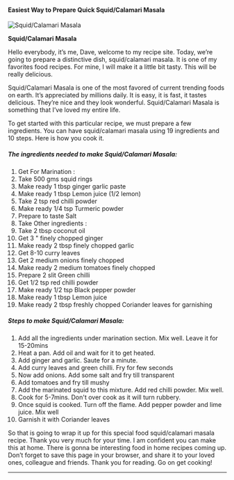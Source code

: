             

#### Easiest Way to Prepare Quick Squid/Calamari Masala

![Squid/Calamari Masala](https://img-global.cpcdn.com/recipes/1d941b5b29f314ab/751x532cq70/squidcalamari-masala-recipe-main-photo.jpg)

**Squid/Calamari Masala**

Hello everybody, it’s me, Dave, welcome to my recipe site. Today, we’re going to prepare a distinctive dish, squid/calamari masala. It is one of my favorites food recipes. For mine, I will make it a little bit tasty. This will be really delicious.

Squid/Calamari Masala is one of the most favored of current trending foods on earth. It’s appreciated by millions daily. It is easy, it is fast, it tastes delicious. They’re nice and they look wonderful. Squid/Calamari Masala is something that I’ve loved my entire life.

To get started with this particular recipe, we must prepare a few ingredients. You can have squid/calamari masala using 19 ingredients and 10 steps. Here is how you cook it.

##### The ingredients needed to make Squid/Calamari Masala:

1.  Get For Marination :
2.  Take 500 gms squid rings
3.  Make ready 1 tbsp ginger garlic paste
4.  Make ready 1 tbsp Lemon juice (1/2 lemon)
5.  Take 2 tsp red chilli powder
6.  Make ready 1/4 tsp Turmeric powder
7.  Prepare to taste Salt
8.  Take Other ingredients :
9.  Take 2 tbsp coconut oil
10.  Get 3 " finely chopped ginger
11.  Make ready 2 tbsp finely chopped garlic
12.  Get 8-10 curry leaves
13.  Get 2 medium onions finely chopped
14.  Make ready 2 medium tomatoes finely chopped
15.  Prepare 2 slit Green chilli
16.  Get 1/2 tsp red chilli powder
17.  Make ready 1/2 tsp Black pepper powder
18.  Make ready 1 tbsp Lemon juice
19.  Make ready 2 tbsp freshly chopped Coriander leaves for garnishing

##### Steps to make Squid/Calamari Masala:

1.  Add all the ingredients under marination section. Mix well. Leave it for 15-20mins
2.  Heat a pan. Add oil and wait for it to get heated.
3.  Add ginger and garlic. Saute for a minute.
4.  Add curry leaves and green chilli. Fry for few seconds
5.  Now add onions. Add some salt and fry till transparent
6.  Add tomatoes and fry till mushy
7.  Add the marinated squid to this mixture. Add red chilli powder. Mix well.
8.  Cook for 5-7mins. Don't over cook as it will turn rubbery.
9.  Once squid is cooked. Turn off the flame. Add pepper powder and lime juice. Mix well
10.  Garnish it with Coriander leaves

So that is going to wrap it up for this special food squid/calamari masala recipe. Thank you very much for your time. I am confident you can make this at home. There is gonna be interesting food in home recipes coming up. Don’t forget to save this page in your browser, and share it to your loved ones, colleague and friends. Thank you for reading. Go on get cooking!

* * *